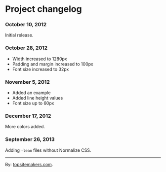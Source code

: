 # Project changelog

### October 10, 2012

Initial release.

### October 28, 2012

- Width increased to 1280px
- Padding and margin increased to 100px
- Font size increased to 32px

### November 5, 2012

- Added an example
- Added line height values
- Font size up to 60px

### December 17, 2012

More colors added.

### September 26, 2013

Adding `-lean` files without Normalize CSS.

<hr>

By: [topsitemakers.com](http://www.topsitemakers.com).
